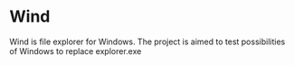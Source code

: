 Wind
===================


Wind is file explorer for Windows. The project is aimed to test possibilities of Windows to replace explorer.exe
